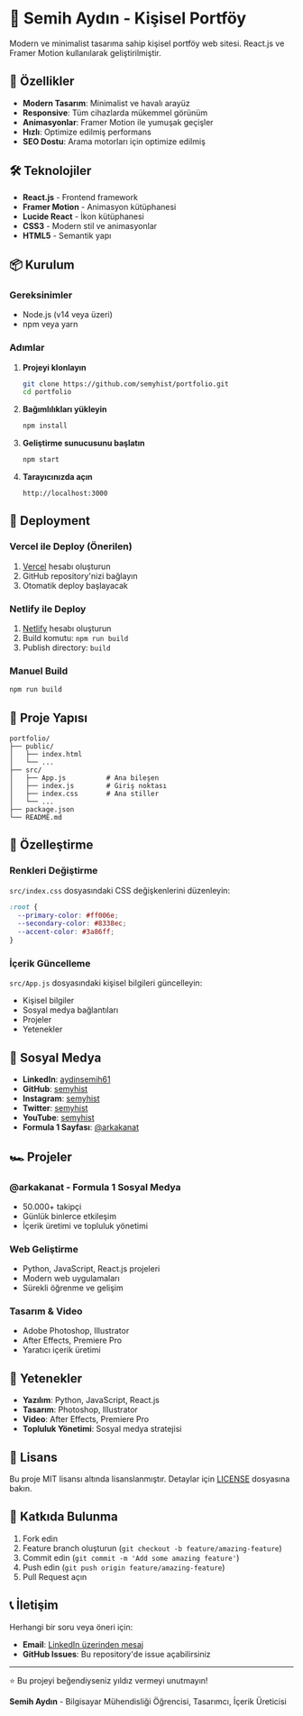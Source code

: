 # 🚀 Semih Aydın - Kişisel Portföy

Modern ve minimalist tasarıma sahip kişisel portföy web sitesi. React.js ve Framer Motion kullanılarak geliştirilmiştir.

## 🌟 Özellikler

- **Modern Tasarım**: Minimalist ve havalı arayüz
- **Responsive**: Tüm cihazlarda mükemmel görünüm
- **Animasyonlar**: Framer Motion ile yumuşak geçişler
- **Hızlı**: Optimize edilmiş performans
- **SEO Dostu**: Arama motorları için optimize edilmiş

## 🛠️ Teknolojiler

- **React.js** - Frontend framework
- **Framer Motion** - Animasyon kütüphanesi
- **Lucide React** - İkon kütüphanesi
- **CSS3** - Modern stil ve animasyonlar
- **HTML5** - Semantik yapı

## 📦 Kurulum

### Gereksinimler
- Node.js (v14 veya üzeri)
- npm veya yarn

### Adımlar

1. **Projeyi klonlayın**
   ```bash
   git clone https://github.com/semyhist/portfolio.git
   cd portfolio
   ```

2. **Bağımlılıkları yükleyin**
   ```bash
   npm install
   ```

3. **Geliştirme sunucusunu başlatın**
   ```bash
   npm start
   ```

4. **Tarayıcınızda açın**
   ```
   http://localhost:3000
   ```

## 🚀 Deployment

### Vercel ile Deploy (Önerilen)

1. [Vercel](https://vercel.com) hesabı oluşturun
2. GitHub repository'nizi bağlayın
3. Otomatik deploy başlayacak

### Netlify ile Deploy

1. [Netlify](https://netlify.com) hesabı oluşturun
2. Build komutu: `npm run build`
3. Publish directory: `build`

### Manuel Build

```bash
npm run build
```

## 📁 Proje Yapısı

```
portfolio/
├── public/
│   ├── index.html
│   └── ...
├── src/
│   ├── App.js          # Ana bileşen
│   ├── index.js        # Giriş noktası
│   ├── index.css       # Ana stiller
│   └── ...
├── package.json
└── README.md
```

## 🎨 Özelleştirme

### Renkleri Değiştirme
`src/index.css` dosyasındaki CSS değişkenlerini düzenleyin:

```css
:root {
  --primary-color: #ff006e;
  --secondary-color: #8338ec;
  --accent-color: #3a86ff;
}
```

### İçerik Güncelleme
`src/App.js` dosyasındaki kişisel bilgileri güncelleyin:

- Kişisel bilgiler
- Sosyal medya bağlantıları
- Projeler
- Yetenekler

## 📱 Sosyal Medya

- **LinkedIn**: [aydinsemih61](https://www.linkedin.com/in/aydinsemih61)
- **GitHub**: [semyhist](https://github.com/semyhist)
- **Instagram**: [semyhist](https://instagram.com/semyhist)
- **Twitter**: [semyhist](https://twitter.com/semyhist)
- **YouTube**: [semyhist](https://youtube.com/@semyhist)
- **Formula 1 Sayfası**: [@arkakanat](https://instagram.com/arkakanat)

## 🏎️ Projeler

### @arkakanat - Formula 1 Sosyal Medya
- 50.000+ takipçi
- Günlük binlerce etkileşim
- İçerik üretimi ve topluluk yönetimi

### Web Geliştirme
- Python, JavaScript, React.js projeleri
- Modern web uygulamaları
- Sürekli öğrenme ve gelişim

### Tasarım & Video
- Adobe Photoshop, Illustrator
- After Effects, Premiere Pro
- Yaratıcı içerik üretimi

## 🎯 Yetenekler

- **Yazılım**: Python, JavaScript, React.js
- **Tasarım**: Photoshop, Illustrator
- **Video**: After Effects, Premiere Pro
- **Topluluk Yönetimi**: Sosyal medya stratejisi

## 📄 Lisans

Bu proje MIT lisansı altında lisanslanmıştır. Detaylar için [LICENSE](LICENSE) dosyasına bakın.

## 🤝 Katkıda Bulunma

1. Fork edin
2. Feature branch oluşturun (`git checkout -b feature/amazing-feature`)
3. Commit edin (`git commit -m 'Add some amazing feature'`)
4. Push edin (`git push origin feature/amazing-feature`)
5. Pull Request açın

## 📞 İletişim

Herhangi bir soru veya öneri için:

- **Email**: [LinkedIn üzerinden mesaj](https://www.linkedin.com/in/aydinsemih61)
- **GitHub Issues**: Bu repository'de issue açabilirsiniz

---

⭐ Bu projeyi beğendiyseniz yıldız vermeyi unutmayın!

**Semih Aydın** - Bilgisayar Mühendisliği Öğrencisi, Tasarımcı, İçerik Üreticisi